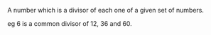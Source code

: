 A number which is a divisor of each one of a given set of numbers.

eg 6 is a common divisor of 12, 36 and 60.
